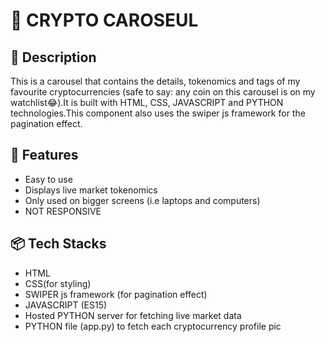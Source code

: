 # 📌 CRYPTO CAROSEUL

## 📝 Description

This is a carousel that contains the details, tokenomics and tags of my favourite cryptocurrencies (safe to say: any coin on this carousel is on my watchlist😂).It is built with HTML, CSS, JAVASCRIPT and PYTHON technologies.This component also uses the swiper js framework for the pagination effect.

## 🚀 Features

- Easy to use
- Displays live market tokenomics
- Only used on bigger screens (i.e laptops and computers)
- NOT RESPONSIVE

## 📦 Tech Stacks

- HTML
- CSS(for styling)
- SWIPER js framework (for pagination effect)
- JAVASCRIPT (ES15)
- Hosted PYTHON server for fetching live market data
- PYTHON file (app.py) to fetch each cryptocurrency profile pic
